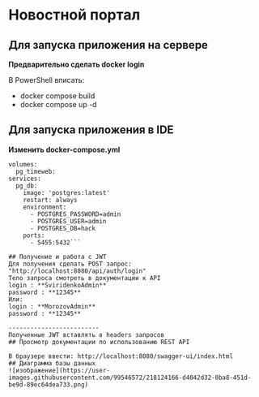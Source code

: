 # Новостной портал 
## Для запуска приложения на сервере  
**Предварительно сделать docker login**    
  
В PowerShell вписать: 
- docker compose build 
- docker compose up -d  
## Для запуска приложения в IDE  
**Изменить docker-compose.yml**  
```version: '3.1'
volumes:
  pg_timeweb:
services:
  pg_db:
    image: 'postgres:latest'
    restart: always
    environment:
      - POSTGRES_PASSWORD=admin
      - POSTGRES_USER=admin
      - POSTGRES_DB=hack
    ports:
      - 5455:5432```
      
## Получение и работа с JWT  
Для получения сделать POST запрос: "http://localhost:8080/api/auth/login"  
Тело запроса смотреть в документации к API    
login : **SviridenkoAdmin**  
password : **12345**  
Или:  
login : **MorozovAdmin**  
password : **12345**  

-------------------------  
Полученные JWT вставлять в headers запросов  
## Просмотр документации по использованию REST API
  
В браузере ввести: http://localhost:8080/swagger-ui/index.html  
## Диаграмма базы данных  
![изображение](https://user-images.githubusercontent.com/99546572/218124166-d4042d32-0ba8-451d-be9d-89ec64dea733.png)

